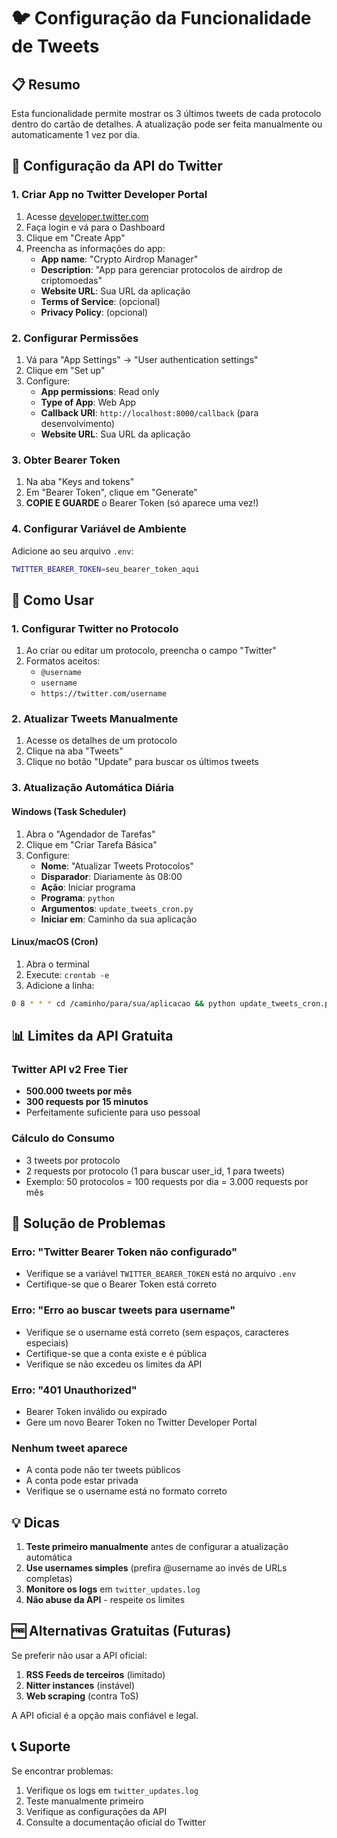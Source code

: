 # 🐦 Configuração da Funcionalidade de Tweets

## 📋 Resumo

Esta funcionalidade permite mostrar os 3 últimos tweets de cada protocolo dentro do cartão de detalhes. A atualização pode ser feita manualmente ou automaticamente 1 vez por dia.

## 🔑 Configuração da API do Twitter

### 1. Criar App no Twitter Developer Portal

1. Acesse [developer.twitter.com](https://developer.twitter.com)
2. Faça login e vá para o Dashboard
3. Clique em "Create App" 
4. Preencha as informações do app:
   - **App name**: "Crypto Airdrop Manager"
   - **Description**: "App para gerenciar protocolos de airdrop de criptomoedas"
   - **Website URL**: Sua URL da aplicação
   - **Terms of Service**: (opcional)
   - **Privacy Policy**: (opcional)

### 2. Configurar Permissões

1. Vá para "App Settings" → "User authentication settings"
2. Clique em "Set up"
3. Configure:
   - **App permissions**: Read only
   - **Type of App**: Web App
   - **Callback URI**: `http://localhost:8000/callback` (para desenvolvimento)
   - **Website URL**: Sua URL da aplicação

### 3. Obter Bearer Token

1. Na aba "Keys and tokens"
2. Em "Bearer Token", clique em "Generate"
3. **COPIE E GUARDE** o Bearer Token (só aparece uma vez!)

### 4. Configurar Variável de Ambiente

Adicione ao seu arquivo `.env`:

```bash
TWITTER_BEARER_TOKEN=seu_bearer_token_aqui
```

## 🚀 Como Usar

### 1. Configurar Twitter no Protocolo

1. Ao criar ou editar um protocolo, preencha o campo "Twitter"
2. Formatos aceitos:
   - `@username`
   - `username`
   - `https://twitter.com/username`

### 2. Atualizar Tweets Manualmente

1. Acesse os detalhes de um protocolo
2. Clique na aba "Tweets"
3. Clique no botão "Update" para buscar os últimos tweets

### 3. Atualização Automática Diária

#### Windows (Task Scheduler)

1. Abra o "Agendador de Tarefas"
2. Clique em "Criar Tarefa Básica"
3. Configure:
   - **Nome**: "Atualizar Tweets Protocolos"
   - **Disparador**: Diariamente às 08:00
   - **Ação**: Iniciar programa
   - **Programa**: `python`
   - **Argumentos**: `update_tweets_cron.py`
   - **Iniciar em**: Caminho da sua aplicação

#### Linux/macOS (Cron)

1. Abra o terminal
2. Execute: `crontab -e`
3. Adicione a linha:
```bash
0 8 * * * cd /caminho/para/sua/aplicacao && python update_tweets_cron.py
```

## 📊 Limites da API Gratuita

### Twitter API v2 Free Tier
- **500.000 tweets por mês**
- **300 requests por 15 minutos**
- Perfeitamente suficiente para uso pessoal

### Cálculo do Consumo
- 3 tweets por protocolo
- 2 requests por protocolo (1 para buscar user_id, 1 para tweets)
- Exemplo: 50 protocolos = 100 requests por dia = 3.000 requests por mês

## 🔧 Solução de Problemas

### Erro: "Twitter Bearer Token não configurado"
- Verifique se a variável `TWITTER_BEARER_TOKEN` está no arquivo `.env`
- Certifique-se que o Bearer Token está correto

### Erro: "Erro ao buscar tweets para username"
- Verifique se o username está correto (sem espaços, caracteres especiais)
- Certifique-se que a conta existe e é pública
- Verifique se não excedeu os limites da API

### Erro: "401 Unauthorized"
- Bearer Token inválido ou expirado
- Gere um novo Bearer Token no Twitter Developer Portal

### Nenhum tweet aparece
- A conta pode não ter tweets públicos
- A conta pode estar privada
- Verifique se o username está no formato correto

## 💡 Dicas

1. **Teste primeiro manualmente** antes de configurar a atualização automática
2. **Use usernames simples** (prefira @username ao invés de URLs completas)
3. **Monitore os logs** em `twitter_updates.log`
4. **Não abuse da API** - respeite os limites

## 🆓 Alternativas Gratuitas (Futuras)

Se preferir não usar a API oficial:

1. **RSS Feeds de terceiros** (limitado)
2. **Nitter instances** (instável)
3. **Web scraping** (contra ToS)

A API oficial é a opção mais confiável e legal.

## 📞 Suporte

Se encontrar problemas:

1. Verifique os logs em `twitter_updates.log`
2. Teste manualmente primeiro
3. Verifique as configurações da API
4. Consulte a documentação oficial do Twitter 